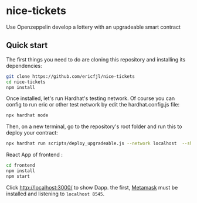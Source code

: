 # nice-tickets
Use Openzeppelin develop a lottery with an upgradeable smart contract
## Quick start

The first things you need to do are cloning this repository and installing its
dependencies:

```sh
git clone https://github.com/ericfjl/nice-tickets
cd nice-tickets
npm install
```

Once installed, let's run Hardhat's testing network. Of course you can config to run eric or other test network by edit the hardhat.config.js file:

```sh
npx hardhat node
```

Then, on a new terminal, go to the repository's root folder and run this to
deploy your contract:

```sh
npx hardhat run scripts/deploy_upgradeable.js --network localhost  --show-stack-traces
```

React App of frontend :

```sh
cd frontend
npm install
npm start
```

Click [http://localhost:3000/](http://localhost:3000/) to show  Dapp. the first, [Metamask](https://metamask.io) must be installed and listening to
`localhost 8545`.
